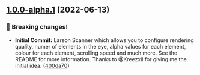 ## [1.0.0-alpha.1](https://git.griefed.de/Griefed/LarsonScanner/compare/...1.0.0-alpha.1) (2022-06-13)


### 🧨 Breaking changes!

* **Initial Commit:** Larson Scanner which allows you to configure rendering quality, numer of elements in the eye, alpha values for each element, colour for each element, scrolling speed and much more. See the README for more information. Thanks to @Kreezxil for giving me the initial idea. ([400da70](https://git.griefed.de/Griefed/LarsonScanner/commit/400da700bfb7a240f1b7c4f8db73d6e2abe24544))
